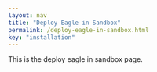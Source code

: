 ```yaml
---
layout: nav
title: "Deploy Eagle in Sandbox"
permalink: /deploy-eagle-in-sandbox.html
key: "installation"
---
```


This is the deploy eagle in sandbox page.